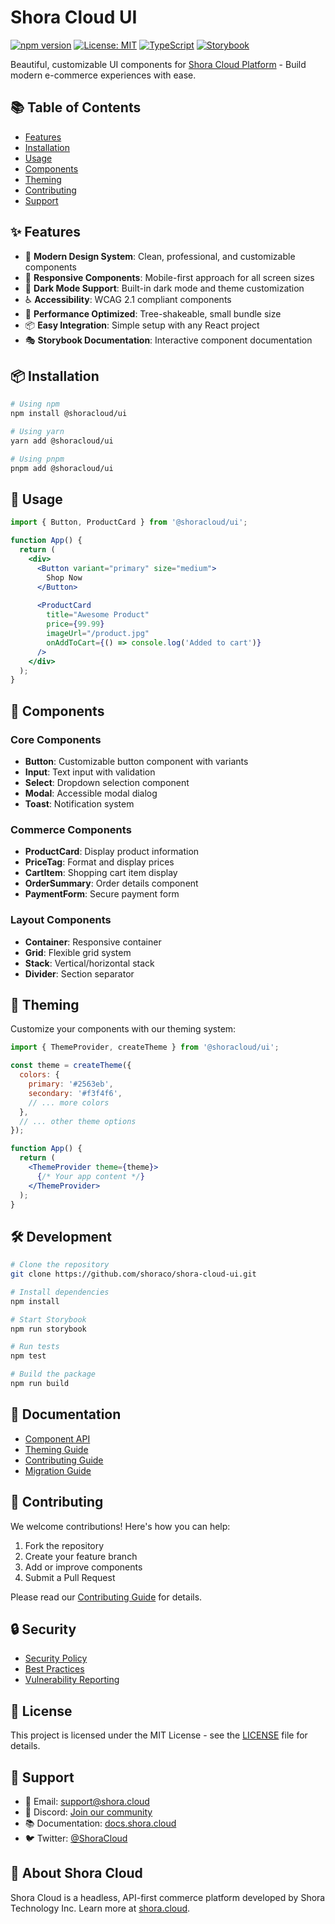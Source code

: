 # Shora Cloud UI

[![npm version](https://img.shields.io/npm/v/@shoracloud/ui.svg?style=flat)](https://www.npmjs.com/package/@shoracloud/ui)
[![License: MIT](https://img.shields.io/badge/License-MIT-yellow.svg)](https://opensource.org/licenses/MIT)
[![TypeScript](https://img.shields.io/badge/TypeScript-Ready-blue.svg)](https://www.typescriptlang.org/)
[![Storybook](https://img.shields.io/badge/Storybook-Enabled-ff4785.svg)](https://storybook.js.org/)

Beautiful, customizable UI components for [Shora Cloud Platform](https://shora.cloud) - Build modern e-commerce experiences with ease.

## 📚 Table of Contents

- [Features](#-features)
- [Installation](#-installation)
- [Usage](#-usage)
- [Components](#-components)
- [Theming](#-theming)
- [Contributing](#-contributing)
- [Support](#-support)

## ✨ Features

- 🎨 **Modern Design System**: Clean, professional, and customizable components
- 📱 **Responsive Components**: Mobile-first approach for all screen sizes
- 🌙 **Dark Mode Support**: Built-in dark mode and theme customization
- ♿️ **Accessibility**: WCAG 2.1 compliant components
- 🚀 **Performance Optimized**: Tree-shakeable, small bundle size
- 📦 **Easy Integration**: Simple setup with any React project
- 🎭 **Storybook Documentation**: Interactive component documentation

## 📦 Installation

```bash
# Using npm
npm install @shoracloud/ui

# Using yarn
yarn add @shoracloud/ui

# Using pnpm
pnpm add @shoracloud/ui
```

## 🔧 Usage

```jsx
import { Button, ProductCard } from '@shoracloud/ui';

function App() {
  return (
    <div>
      <Button variant="primary" size="medium">
        Shop Now
      </Button>
      
      <ProductCard
        title="Awesome Product"
        price={99.99}
        imageUrl="/product.jpg"
        onAddToCart={() => console.log('Added to cart')}
      />
    </div>
  );
}
```

## 🎨 Components

### Core Components

- **Button**: Customizable button component with variants
- **Input**: Text input with validation
- **Select**: Dropdown selection component
- **Modal**: Accessible modal dialog
- **Toast**: Notification system

### Commerce Components

- **ProductCard**: Display product information
- **PriceTag**: Format and display prices
- **CartItem**: Shopping cart item display
- **OrderSummary**: Order details component
- **PaymentForm**: Secure payment form

### Layout Components

- **Container**: Responsive container
- **Grid**: Flexible grid system
- **Stack**: Vertical/horizontal stack
- **Divider**: Section separator

## 🎯 Theming

Customize your components with our theming system:

```jsx
import { ThemeProvider, createTheme } from '@shoracloud/ui';

const theme = createTheme({
  colors: {
    primary: '#2563eb',
    secondary: '#f3f4f6',
    // ... more colors
  },
  // ... other theme options
});

function App() {
  return (
    <ThemeProvider theme={theme}>
      {/* Your app content */}
    </ThemeProvider>
  );
}
```

## 🛠️ Development

```bash
# Clone the repository
git clone https://github.com/shoraco/shora-cloud-ui.git

# Install dependencies
npm install

# Start Storybook
npm run storybook

# Run tests
npm test

# Build the package
npm run build
```

## 📖 Documentation

- [Component API](./docs/api.md)
- [Theming Guide](./docs/theming.md)
- [Contributing Guide](./CONTRIBUTING.md)
- [Migration Guide](./docs/migration.md)

## 🤝 Contributing

We welcome contributions! Here's how you can help:

1. Fork the repository
2. Create your feature branch
3. Add or improve components
4. Submit a Pull Request

Please read our [Contributing Guide](CONTRIBUTING.md) for details.

## 🔒 Security

- [Security Policy](SECURITY.md)
- [Best Practices](./docs/security.md)
- [Vulnerability Reporting](https://shora.cloud/security)

## 📝 License

This project is licensed under the MIT License - see the [LICENSE](LICENSE) file for details.

## 🌟 Support

- 📧 Email: support@shora.cloud
- 💬 Discord: [Join our community](https://discord.gg/shora-cloud)
- 📚 Documentation: [docs.shora.cloud](https://docs.shora.cloud)
- 🐦 Twitter: [@ShoraCloud](https://twitter.com/shoracloud)

## 🏢 About Shora Cloud

Shora Cloud is a headless, API-first commerce platform developed by Shora Technology Inc. Learn more at [shora.cloud](https://shora.cloud).
